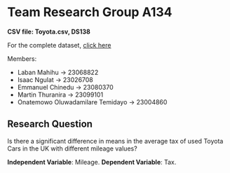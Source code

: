 # Team Research Group A134

**CSV file: Toyota.csv, DS138**

For the complete dataset, [click here](https://www.kaggle.com/datasets/adityadesai13/used-car-dataset-ford-and-mercedes?select=toyota.csv)

Members:

- Laban Mahihu -> 23068822
- Isaac Ngulat -> 23026708
- Emmanuel Chinedu -> 23080370
- Martin Thuranira -> 23099101
- Onatemowo Oluwadamilare Temidayo -> 23004860

## Research Question

Is there a significant difference in means in the average tax of used Toyota Cars in the UK with different mileage values?

**Independent Variable**: Mileage.
**Dependent Variable**: Tax.
